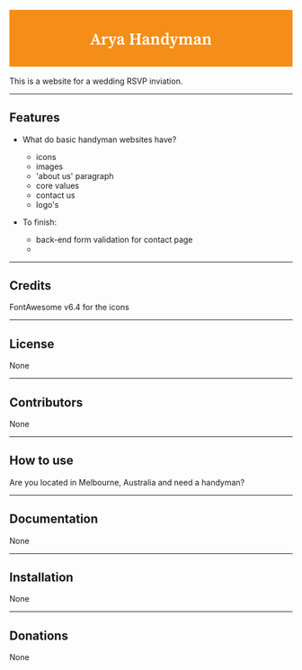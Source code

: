 ![Wedding Banner](./root/images/as.png)

This is a website for a wedding RSVP inviation. 

---

## Features

- What do basic handyman websites have?
    - icons
    - images
    - 'about us' paragraph
    - core values
    - contact us
    - logo's

- To finish:
    - back-end form validation for contact page
    - 

---

## Credits

FontAwesome v6.4 for the icons

---

## License

None

---

## Contributors

None

---

## How to use

Are you located in Melbourne, Australia and need a handyman?

---

## Documentation 

None

---

## Installation

None

---

## Donations

None
